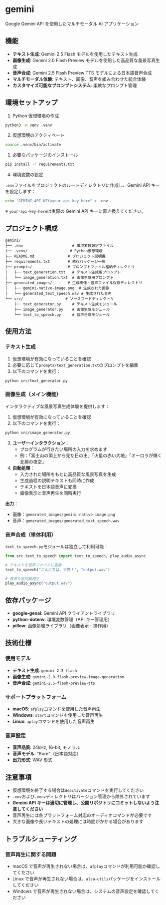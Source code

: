 # gemini

Google Gemini API を使用したマルチモーダル AI アプリケーション

## 機能

- **テキスト生成**: Gemini 2.5 Flash モデルを使用したテキスト生成
- **画像生成**: Gemini 2.0 Flash Preview モデルを使用した高品質な風景写真生成
- **音声合成**: Gemini 2.5 Flash Preview TTS モデルによる日本語音声合成
- **マルチモーダル体験**: テキスト、画像、音声を組み合わせた統合体験
- **カスタマイズ可能なプロンプトシステム**: 柔軟なプロンプト管理

## 環境セットアップ

1. Python 仮想環境の作成

```bash
python3 -m venv .venv
```

2. 仮想環境のアクティベート

```bash
source .venv/bin/activate
```

1. 必要なパッケージのインストール

```bash
pip install -r requirements.txt
```

4. 環境変数の設定

`.env`ファイルをプロジェクトのルートディレクトリに作成し、Gemini API キーを設定します：

```bash
echo "GEMINI_API_KEY=your-api-key-here" > .env
```

※ `your-api-key-here`は実際の Gemini API キーに置き換えてください。

## プロジェクト構成

```
gemini/
├── .env                      # 環境変数設定ファイル
├── .venv/                   # Python仮想環境
├── README.md               # プロジェクト説明書
├── requirements.txt        # 依存パッケージ一覧
├── prompts/                # プロンプトファイル格納ディレクトリ
│   ├── text_generation.txt   # テキスト生成用プロンプト
│   └── image_generation.txt  # 画像生成用プロンプト
├── generated_images/       # 生成画像・音声ファイル保存ディレクトリ
│   ├── gemini-native-image.png  # 生成された画像
│   └── generated_text_speech.wav # 生成された音声
└── src/                   # ソースコードディレクトリ
    ├── text_generator.py     # テキスト生成モジュール
    ├── image_generator.py    # 画像生成モジュール
    └── text_to_speech.py     # 音声合成モジュール
```

## 使用方法

### テキスト生成

1. 仮想環境が有効になっていることを確認
2. 必要に応じて`prompts/text_generation.txt`のプロンプトを編集
3. 以下のコマンドを実行：

```bash
python src/text_generator.py
```

### 画像生成（メイン機能）

インタラクティブな風景写真生成体験を提供します：

1. 仮想環境が有効になっていることを確認
2. 以下のコマンドを実行：

```bash
python src/image_generator.py
```

3. **ユーザーインタラクション**：
   - プログラムが行きたい場所の入力を求めます
   - 例：「富士山の頂上から見た日の出」「火星の赤い大地」「オーロラが輝く北極の夜空」
4. **自動処理**：
   - 入力された場所をもとに高品質な風景写真を生成
   - 生成過程の説明テキストも同時に作成
   - テキストを日本語音声に変換
   - 画像表示と音声再生を同時実行

**出力**：

- 画像：`generated_images/gemini-native-image.png`
- 音声：`generated_images/generated_text_speech.wav`

### 音声合成（単体利用）

`text_to_speech.py`モジュールは独立して利用可能：

```python
from src.text_to_speech import text_to_speech, play_audio_async

# テキストを音声ファイルに変換
text_to_speech("こんにちは、世界！", "output.wav")

# 音声を非同期再生
play_audio_async("output.wav")
```

## 依存パッケージ

- **google-genai**: Gemini API クライアントライブラリ
- **python-dotenv**: 環境変数管理（API キー管理用）
- **pillow**: 画像処理ライブラリ（画像表示・操作用）

## 技術仕様

### 使用モデル

- **テキスト生成**: `gemini-2.5-flash`
- **画像生成**: `gemini-2.0-flash-preview-image-generation`
- **音声合成**: `gemini-2.5-flash-preview-tts`

### サポートプラットフォーム

- **macOS**: `afplay`コマンドを使用した音声再生
- **Windows**: `start`コマンドを使用した音声再生
- **Linux**: `aplay`コマンドを使用した音声再生

### 音声設定

- **音声品質**: 24kHz, 16-bit, モノラル
- **音声モデル**: "Kore"（日本語対応）
- **出力形式**: WAV 形式

## 注意事項

- 仮想環境を終了する場合は`deactivate`コマンドを実行してください
- `.env`および`.venv`ディレクトリはバージョン管理から除外されています
- **Gemini API キーは適切に管理し、公開リポジトリにコミットしないよう注意してください**
- 音声再生には各プラットフォーム対応のオーディオコマンドが必要です
- 大きな画像や長いテキストの処理には時間がかかる場合があります

## トラブルシューティング

### 音声再生に関する問題

- macOS で音声が再生されない場合は、`afplay`コマンドが利用可能か確認してください
- Linux で音声が再生されない場合は、`alsa-utils`パッケージをインストールしてください
- Windows で音声が再生されない場合は、システムの音声設定を確認してください
